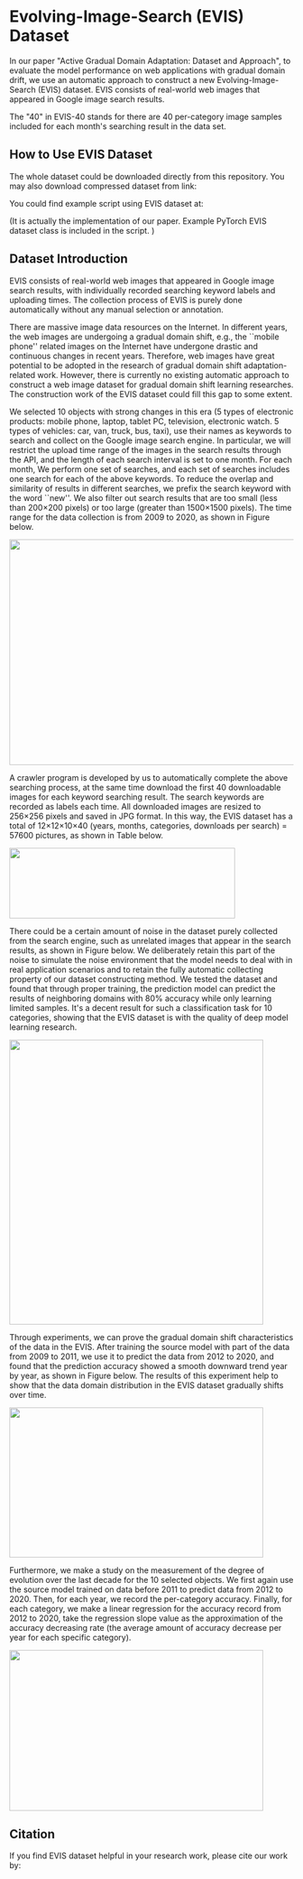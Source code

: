 # Evolving-Image-Search (EVIS) Dataset

In our paper "Active Gradual Domain Adaptation: Dataset and Approach", to evaluate the model performance on web applications with gradual domain drift, we use an automatic approach to construct a new Evolving-Image-Search (EVIS) dataset. EVIS consists of real-world web images that appeared in Google image search results.

The "40" in EVIS-40 stands for there are 40 per-category image samples included for each month's searching result in the data set. 

## How to Use EVIS Dataset
The whole dataset could be downloaded directly from this repository. You may also download compressed dataset from link: 

You could find example script using EVIS dataset at: 

(It is actually the implementation of our paper. Example PyTorch EVIS dataset class is included in the script. )


## Dataset Introduction
EVIS consists of real-world web images that appeared in Google image search results, with individually recorded searching keyword labels and uploading times. The collection process of EVIS is purely done automatically without any manual selection or annotation. 

There are massive image data resources on the Internet. In different years, the web images are undergoing a gradual domain shift, e.g., the ``mobile phone'' related images on the Internet have undergone drastic and continuous changes in recent years. Therefore, web images have great potential to be adopted in the research of gradual domain shift adaptation-related work. However, there is currently no existing automatic approach to construct a web image dataset for gradual domain shift learning researches. The construction work of the EVIS dataset could fill this gap to some extent.

We selected 10 objects with strong changes in this era (5 types of electronic products: mobile phone, laptop, tablet PC, television, electronic watch. 5 types of vehicles: car, van, truck, bus, taxi), use their names as keywords to search and collect on the Google image search engine. In particular, we will restrict the upload time range of the images in the search results through the API, and the length of each search interval is set to one month. For each month, We perform one set of searches, and each set of searches includes one search for each of the above keywords. To reduce the overlap and similarity of results in different searches, we prefix the search keyword with the word ``new''. We also filter out search results that are too small (less than 200×200 pixels) or too large (greater than 1500×1500 pixels). The time range for the data collection is from 2009 to 2020, as shown in Figure below.

<img src="https://user-images.githubusercontent.com/46777301/137609662-5f369055-0849-474f-a950-9a3027de8682.png" width="600" height="400">

A crawler program is developed by us to automatically complete the above searching process, at the same time download the first 40 downloadable images for each keyword searching result. The search keywords are recorded as labels each time. All downloaded images are resized to 256×256 pixels and saved in JPG format. In this way, the EVIS dataset has a total of 12×12×10×40 (years, months, categories, downloads per search) = 57600 pictures, as shown in Table below.

<img src="https://user-images.githubusercontent.com/46777301/137609784-8769741c-4d74-4b8e-a509-62d568dc3a54.png" width="400" height="125">

There could be a certain amount of noise in the dataset purely collected from the search engine, such as unrelated images that appear in the search results, as shown in Figure below. We deliberately retain this part of the noise to simulate the noise environment that the model needs to deal with in real application scenarios and to retain the fully automatic collecting property of our dataset constructing method. We tested the dataset and found that through proper training, the prediction model can predict the results of neighboring domains with 80\% accuracy while only learning limited samples. It's a decent result for such a classification task for 10 categories, showing that the EVIS dataset is with the quality of deep model learning research. 

<img src="https://user-images.githubusercontent.com/46777301/137609810-c595d081-79ee-4284-8df2-c5feb7ab7190.png" width="450" height="505">

Through experiments, we can prove the gradual domain shift characteristics of the data in the EVIS. After training the source model with part of the data from 2009 to 2011, we use it to predict the data from 2012 to 2020, and found that the prediction accuracy showed a smooth downward trend year by year, as shown in Figure below. The results of this experiment help to show that the data domain distribution in the EVIS dataset gradually shifts over time. 

<img src="https://user-images.githubusercontent.com/46777301/137609884-84620990-af0f-40f8-a941-ee73cbf754f4.png" width="450" height="266">

Furthermore, we make a study on the measurement of the degree of evolution over the last decade for the 10 selected objects. We first again use the source model trained on data before 2011 to predict data from 2012 to 2020. Then, for each year, we record the per-category accuracy. Finally, for each category, we make a linear regression for the accuracy record from 2012 to 2020, take the regression slope value as the approximation of the accuracy decreasing rate (the average amount of accuracy decrease per year for each specific category).

<img src="https://user-images.githubusercontent.com/46777301/137609895-9e8ebb05-7817-4dcc-a896-cbd54538dca7.png" width="450" height="285">

## Citation
If you find EVIS dataset helpful in your research work, please cite our work by:
